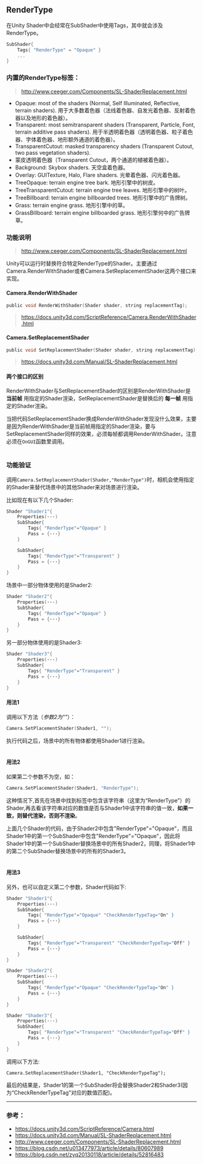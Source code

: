 
## RenderType

在Unity Shader中会经常在SubShader中使用Tags，其中就会涉及RenderType。

``` C {class=line-numbers}
SubShader{
    Tags{ "RenderType" = "Opaque" }
    ...
}
```

### 内置的RenderType标签：
 >  http://www.ceeger.com/Components/SL-ShaderReplacement.html

* Opaque: most of the shaders (Normal, Self Illuminated, Reflective, terrain shaders). 
用于大多数着色器（法线着色器、自发光着色器、反射着色器以及地形的着色器）。
* Transparent: most semitransparent shaders (Transparent, Particle, Font, terrain additive pass shaders). 
用于半透明着色器（透明着色器、粒子着色器、字体着色器、地形额外通道的着色器）。
* TransparentCutout: masked transparency shaders (Transparent Cutout, two pass vegetation shaders). 
* 蒙皮透明着色器（Transparent Cutout，两个通道的植被着色器）。
* Background: Skybox shaders. 天空盒着色器。
* Overlay: GUITexture, Halo, Flare shaders. 光晕着色器、闪光着色器。
* TreeOpaque: terrain engine tree bark. 地形引擎中的树皮。
* TreeTransparentCutout: terrain engine tree leaves. 地形引擎中的树叶。
* TreeBillboard: terrain engine billboarded trees. 地形引擎中的广告牌树。
* Grass: terrain engine grass. 地形引擎中的草。
* GrassBillboard: terrain engine billboarded grass. 地形引擎何中的广告牌草。


### 功能说明

> http://www.ceeger.com/Components/SL-ShaderReplacement.html

Unity可以运行时替换符合特定RenderType的Shader。主要通过Camera.RenderWithShader或者Camera.SetReplacementShader这两个接口来实现。


#### Camera.RenderWithShader

``` C
public void RenderWithShader(Shader shader, string replacementTag);
```

> https://docs.unity3d.com/ScriptReference/Camera.RenderWithShader.html

#### Camera.SetReplacementShader

``` C
public void SetReplacementShader(Shader shader, string replacementTag);
```

> https://docs.unity3d.com/Manual/SL-ShaderReplacement.html

#### 两个接口的区别

RenderWithShader与SetReplacementShader的区别是RenderWithShader是 **当前帧** 用指定的Shader渲染，SetReplacementShader是替换后的 **每一帧** 用指定的Shader渲染。

当把代码SetReplacementShader换成RenderWithShader发现没什么效果，主要是因为RenderWithShader是当前帧用指定的Shader渲染，要与SetReplacementShader同样的效果，必须每帧都调用RenderWithShader。注意必须在`OnGUI`函数里调用。
<br></br>

### 功能验证

调用`Camera.SetReplacementShader(Shader,"RenderType")`时，相机会使用指定的Shader来替代场景中的其他Shader来对场景进行渲染。


比如现在有以下几个Shader:

``` C
Shader "Shader1"{
    Properties(···)
    SubShader{
        Tags{ "RenderType"="Opaque" }
        Pass = {···}
    }

    SubShader{
        Tags{ "RenderType"="Transparent" }
        Pass = {···}
    }
}
```

场景中一部分物体使用的是Shader2:

``` C
Shader "Shader2"{
    Properties(···)
    SubShader{
        Tags{ "RenderType"="Opaque" }
        Pass = {···}
    }
}
```

另一部分物体使用的是Shader3:

``` C
Shader "Shader3"{
    Properties(···)
    SubShader{
        Tags{ "RenderType"="Transparent" }
        Pass = {···}
    }
}
```

#### 用法1

调用以下方法（*参数2为""*）：
``` C
Camera.SetPlacementShader(Shader1, "");
```
执行代码之后，场景中的所有物体都使用Shader1进行渲染。
<br></br>


#### 用法2

如果第二个参数不为空，如：
``` C
Camera.SetPlacementShader(Shader1, "RenderType");
```

这种情况下,首先在场景中找到标签中包含该字符串（这里为“RenderType”）的Shader,再去看该字符串对应的数值是否与Shader1中该字符串的值一致，**如果一致，则替代渲染，否则不渲染**。

上面几个Shader的代码，由于Shader2中包含"RenderType"="Opaque"，而且Shader1中的第一个SubShader中包含"RenderType"="Opaque"，因此将Shader1中的第一个SubShader替换场景中的所有Shader2，同理，将Shader1中的第二个SubShader替换场景中的所有的Shader3。
<br></br>


#### 用法3

另外，也可以自定义第二个参数，Shader代码如下:

``` C
Shader "Shader1"{
    Properties(···)
    SubShader{
        Tags{ "RenderType"="Opaque" "CheckRenderTypeTag="On" }
        Pass = {···}
    }

    SubShader{
        Tags{ "RenderType"="Transparent" "CheckRenderTypeTag="Off" }
        Pass = {···}
    }
}
```

``` C
Shader "Shader2"{
    Properties(···)
    SubShader{
        Tags{ "RenderType"="Opaque" "CheckRenderTypeTag="On" }
        Pass = {···}
    }
}
```

``` C
Shader "Shader3"{
    Properties(···)
    SubShader{
        Tags{ "RenderType"="Transparent" "CheckRenderTypeTag="Off" }
        Pass = {···}
    }
}
```

调用以下方法:
```
Camera.SetReplacementShader(Shader1, "CheckRenderTypeTag");  
```
最后的结果是，Shader1的第一个SubShader将会替换Shader2和Shader3(因为“CheckRenderTypeTag”对应的数值匹配)。

---

### 参考：
* https://docs.unity3d.com/ScriptReference/Camera.html
* https://docs.unity3d.com/Manual/SL-ShaderReplacement.html
* http://www.ceeger.com/Components/SL-ShaderReplacement.html
* https://blog.csdn.net/u013477973/article/details/80607989
* https://blog.csdn.net/zyq20130118/article/details/52816483
